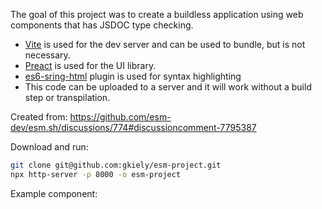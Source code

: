 The goal of this project was to create a buildless application using web components that has JSDOC type checking.

- [Vite](https://vitejs.dev/) is used for the dev server and can be used to bundle, but is not necessary.
- [Preact](https://preactjs.com/) is used for the UI library.
- [es6-sring-html](https://marketplace.visualstudio.com/items?itemName=Tobermory.es6-string-html) plugin is used for syntax highlighting
- This code can be uploaded to a server and it will work without a build step or transpilation.

Created from:
https://github.com/esm-dev/esm.sh/discussions/774#discussioncomment-7795387

Download and run:
```sh
git clone git@github.com:gkiely/esm-project.git
npx http-server -p 8000 -o esm-project
```

Example component:
